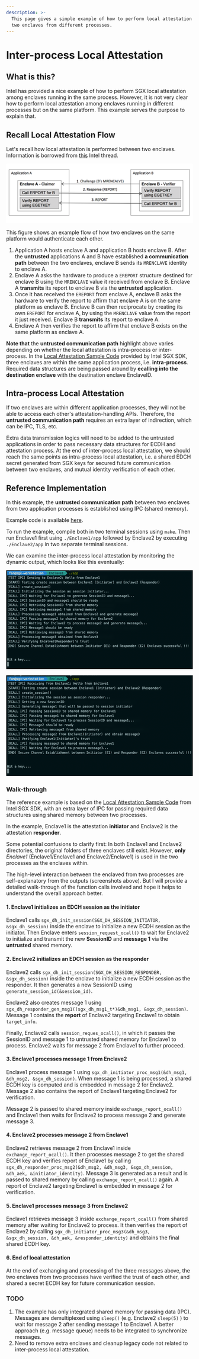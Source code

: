 ```yaml
---
description: >-
  This page gives a simple example of how to perform local attestation between
  two enclaves from different processes.
---
```


# Inter-process Local Attestation

## What is this?

Intel has provided a nice example of how to perform SGX local attestation among enclaves running in the same process. However, it is not very clear how to perform local attestation among enclaves running in different processes but on the same platform. This example serves the purpose to explain that.

## Recall Local Attestation Flow

Let's recall how local attestation is performed between two enclaves. Information is borrowed from [this](https://software.intel.com/en-us/node/702983) Intel thread.

![](../../.gitbook/assets/local_attestation.png)

This figure shows an example flow of how two enclaves on the same platform would authenticate each other.

1. Application A hosts enclave A and application B hosts enclave B. After the **untrusted** applications A and B have established **a communication path** between the two enclaves, enclave B sends its `MRENCLAVE` identity to enclave A. 
2. Enclave A asks the hardware to produce a `EREPORT` structure destined for enclave B using the `MRENCLAVE` value it received from enclave B. Enclave A **transmits** its report to enclave B via the **untrusted** application.
3. Once it has received the `EREPORT` from enclave A, enclave B asks the hardware to verify the report to affirm that enclave A is on the same platform as enclave B. Enclave B can then reciprocate by creating its own `EREPORT` for enclave A, by using the `MRENCLAVE` value from the report it just received. Enclave B **transmits** its report to enclave A.
4. Enclave A then verifies the report to affirm that enclave B exists on the same platform as enclave A.

**Note that** the **untrusted communication path** highlight above varies depending on whether the local attestation is intra-process or inter-process. In the [Local Attestation Sample Code](https://github.com/intel/linux-sgx/tree/master/SampleCode/LocalAttestation) provided by Intel SGX SDK, three enclaves are within the same application process, i.e. **intra-process**. Required data structures are being passed around by **ecalling into the destination enclave** with the destination enclave EnclaveID. 

## Intra-process Local Attestation

If two enclaves are within different application processes, they will not be able to access each other's attestation-handling APIs. Therefore, the **untrusted communication path** requires an extra layer of indirection, which can be IPC, TLS, etc.

Extra data transmission logics will need to be added to the untrusted applications in order to pass necessary data structures for ECDH and attestation process. At the end of inter-process local attestation, we should reach the same points as intra-process local attestation, i.e. a shared EDCH secret generated from SGX keys for secured future communication between two enclaves, and mutual identity verification of each other.

## Reference Implementation

In this example, the **untrusted communication path** between two enclaves from two application processes is established using IPC \(shared memory\).

Example code is available [here](https://github.com/sangfansh/SGX101_sample_code/tree/master/ProcessLocalAttestation).

To run the example, compile both in two terminal sessions using `make`. Then run Enclave1 first using `./Enclave1/app` followed by Enclave2 by executing `./Enclave2/app` in two separate terminal sessions.

We can examine the inter-process local attestation by monitoring the dynamic output, which looks like this eventually:

![Enclave1](../../.gitbook/assets/enclave1%20%281%29.png)

![Enclave2](../../.gitbook/assets/enclave2.png)

### Walk-through

The reference example is based on the [Local Attestation Sample Code](https://github.com/intel/linux-sgx/tree/master/SampleCode/LocalAttestation) from Intel SGX SDK, with an extra layer of IPC for passing required data structures using shared memory between two processes.

In the example, Enclave1 is the attestation **initiator** and Enclave2 is the attestation **responder**. 

Some potential confusions to clarify first: In both Enclave1 and Enclave2 directories, the original folders of three enclaves still exist. However, **only** _Enclave1_ \(Enclave1/Enclave1 and Enclave2/Enclave1\) is used in the two processes as the enclaves within.

The high-level interaction between the enclaved from two processes are self-explanatory from the outputs \(screenshots above\). But I will provide a detailed walk-through of the function calls involved and hope it helps to understand the overall approach better.

#### 1. Enclave1 initializes an EDCH session as the initiator

Enclave1 calls `sgx_dh_init_session(SGX_DH_SESSION_INITIATOR, &sgx_dh_session)` inside the enclave to initialize a new ECDH session as the initiator. Then Enclave enters `session_request_ocall()` to wait for Enclave2 to initialize and transmit the new **SessionID** and **message 1** via the **untrusted** shared memory.

#### 2. Enclave2 initializes an EDCH session as the responder

Enclave2 calls `sgx_dh_init_session(SGX_DH_SESSION_RESPONDER, &sgx_dh_session)` inside the enclave to initialize a new ECDH session as the responder. It then generates a new SessionID using `generate_session_id(&session_id)`. 

Enclave2 also creates message 1 using `sgx_dh_responder_gen_msg1((sgx_dh_msg1_t*)&dh_msg1, &sgx_dh_session)`. Message 1 contains the **report** of Enclave2 targeting Enclave1 to obtain `target_info`.

Finally, Enclave2 calls `session_reques_ocall()`, in which it passes the SessionID and message 1 to untrusted shared memory for Enclave1 to process. Enclave2 waits for message 2 from Enclave1 to further proceed.

#### 3. Enclave1 processes message 1 from Enclave2

Enclave1 process message 1 using `sgx_dh_initiator_proc_msg1(&dh_msg1, &dh_msg2, &sgx_dh_session)`. When message 1 is being processed, a shared ECDH key is computed and is embedded in message 2 for Enclave2. Message 2 also contains the report of Enclave1 targeting Enclave2 for verification.

Message 2 is passed to shared memory inside `exchange_report_ocall()` and Enclave1 then waits for Enclave2 to process message 2 and generate message 3. 

#### 4. Enclave2 processes message 2 from Enclave1

Enclave2 retrieves message 2 from Enclave1 inside `exchange_report_ocall()`. It then processes message 2 to get the shared ECDH key and verifies report of Enclave1 by calling `sgx_dh_responder_proc_msg2(&dh_msg2, &dh_msg3, &sgx_dh_session, &dh_aek, &initiator_identity)`. Message 3 is generated as a result and is passed to shared memory by calling `exchange_report_ocall()` again. A report of Enclave2 targeting Enclave1 is embedded in message 2 for verification.

#### 5. Enclave1 processes message 3 from Enclave2

Enclave1 retrieves message 3 inside `exchange_report_ocall()` from shared memory after waiting for Enclave2 to process. It then verifies the report of Enclave2 by calling `sgx_dh_initiator_proc_msg3(&dh_msg3, &sgx_dh_session, &dh_aek, &responder_identity)` and obtains the final shared ECDH key.

#### 6. End of local attestation

At the end of exchanging and processing of the three messages above, the two enclaves from two processes have verified the trust of each other, and shared a secret ECDH key for future communication session.

### TODO

1. The example has only integrated shared memory for passing data \(IPC\). Messages are demultiplexed using `sleep()` \(e.g. Enclave2 `sleep(5)` \) to wait for message 2 after sending message 1 to Enclave1. A better approach \(e.g. message queue\) needs to be integrated to synchronize messages.
2. Need to remove extra enclaves and cleanup legacy code not related to inter-process local attestation. 



